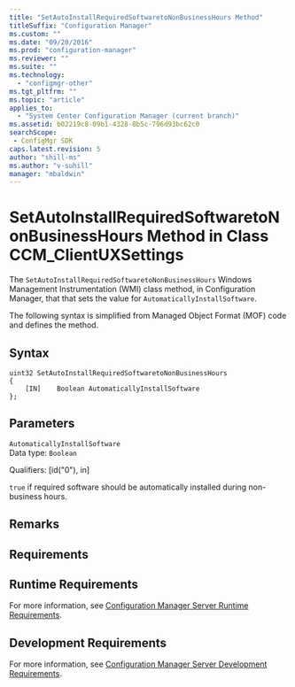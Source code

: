 ```yaml
---
title: "SetAutoInstallRequiredSoftwaretoNonBusinessHours Method"
titleSuffix: "Configuration Manager"
ms.custom: ""
ms.date: "09/20/2016"
ms.prod: "configuration-manager"
ms.reviewer: ""
ms.suite: ""
ms.technology:
  - "configmgr-other"
ms.tgt_pltfrm: ""
ms.topic: "article"
applies_to:
  - "System Center Configuration Manager (current branch)"
ms.assetid: b02219c8-09b1-4328-8b5c-796d93bc62c0searchScope: - ConfigMgr SDK
caps.latest.revision: 5
author: "shill-ms"
ms.author: "v-suhill"
manager: "mbaldwin"
---
```

# SetAutoInstallRequiredSoftwaretoNonBusinessHours Method in Class CCM_ClientUXSettings
The `SetAutoInstallRequiredSoftwaretoNonBusinessHours` Windows Management Instrumentation (WMI) class method, in Configuration Manager, that that sets the value for `AutomaticallyInstallSoftware`.   

 The following syntax is simplified from Managed Object Format (MOF) code and defines the method.  

## Syntax  

```  
uint32 SetAutoInstallRequiredSoftwaretoNonBusinessHours   
{  
    [IN]    Boolean AutomaticallyInstallSoftware  
};  
```  

## Parameters  
 `AutomaticallyInstallSoftware`  
 Data type: `Boolean`  

 Qualifiers: [id("0"), in]  

 `true` if required software should be automatically installed during non-business hours.    

## Remarks  

## Requirements  

## Runtime Requirements  
 For more information, see [Configuration Manager Server Runtime Requirements](../../../../../develop/core/reqs/server-runtime-requirements.md).  

## Development Requirements  
 For more information, see [Configuration Manager Server Development Requirements](../../../../../develop/core/reqs/server-development-requirements.md).
